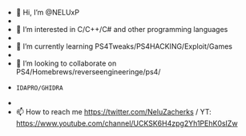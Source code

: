 - 👋 Hi, I’m @NELUxP
- 
- 👀 I’m interested in C/C++/C# and other programming languages
- 
- 🌱 I’m currently learning PS4Tweaks/PS4HACKING/Exploit/Games
- 
- 💞️ I’m looking to collaborate on PS4/Homebrews/reverseengineeringe/ps4/
-     IDAPRO/GHIDRA
- 
- 📫 How to reach me https://twitter.com/NeluZacherks   /   YT: https://www.youtube.com/channel/UCKSK6H4zpg2Yh1PEhK0sIZw

<!---
NELUxP/NELUxP is a ✨ special ✨ repository because its `README.md` (this file) appears on your GitHub profile.
You can click the Preview link to take a look at your changes.
--->
